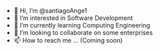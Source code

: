 - 👋 Hi, I’m @santiagoAnge1
- 👀 I’m interested in Software Development
- 🌱 I’m currently learning Computing Engineering
- 💞️ I’m looking to collaborate on some enterprises
- 📫 How to reach me ... (Coming soon)

<!---
santiagoAnge1/santiagoAnge1 is a ✨ special ✨ repository because its `README.md` (this file) appears on your GitHub profile.
You can click the Preview link to take a look at your changes.
--->
